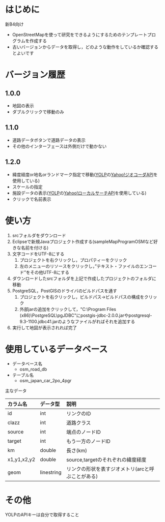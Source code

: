 
# はじめに
新B4向け

* OpenStreetMapを使って研究をできるようにするためのテンプレートプログラムを作成する
* 古いバージョンからデータを取得し，どのような動作をしているか確認するとよいです

# バージョン履歴
## 1.0.0
* 地図の表示
* ダブルクリックで移動のみ

## 1.1.0
* 道路データボタンで道路データの表示
* その他のインターフェースは外側だけで動かない

## 1.2.0
* 緯度経度or地名orランドマーク指定で移動([YOLP](http://developer.yahoo.co.jp/webapi/map/)の[Yahoo!ジオコーダAPI](http://developer.yahoo.co.jp/webapi/map/openlocalplatform/v1/geocoder.html)を使用している)
* スケールの指定
* 施設データの表示([YOLP](http://developer.yahoo.co.jp/webapi/map/)の[Yahoo!ローカルサーチAPI](http://developer.yahoo.co.jp/webapi/map/openlocalplatform/v1/localsearch.html)を使用している)
* クリックで名前表示



# 使い方
1. srcフォルダをダウンロード
1. Eclipseで新規Javaプロジェクト作成する(sampleMapProgramOSMなど好きな名前を付ける)
1. 文字コードをUTF-8にする
	1. プロジェクトを右クリックし，プロパティーをクリック
	1. 左のメニューのリソースをクリックし，”テキスト・ファイルのエンコード”をその他UTF-8にする
1. ダウンロードしたsrcフォルダを上記で作成したプロジェクトのフォルダに移動
1. PostgreSQL，PostGISのドライバのビルドパスを通す
	1. プロジェクトを右クリックし，ビルドパス->ビルドパスの構成をクリック
	1. 外部jarの追加をクリックして，"C:\Program Files (x86)\PostgreSQL\pgJDBC"にpostgis-jdbc-2.0.0.jarやpostgresql-9.3-1100.jdbc41.jarのようなファイルがればそれを追加する
1. 実行して地図が表示されれば完了

# 使用しているデータベース

* データベース名
	* osm_road_db
* テーブル名
	* osm_japan_car_2po_4pgr

主なデータ

|カラム名|データ型|説明|
|:----|:------|:-----|
|id|int|リンクのID|
|clazz|int|道路クラス|
|source|int|端点のノードID|
|target|int|もう一方のノードID|
|km|double|長さ(km)|
|x1,y1,x2,y2|double|source,targetのそれぞれの緯度経度|
|geom|linestring|リンクの形状を表すジオメトリ(arcと呼ぶことがある)|


# その他
YOLPのAPIキーは自分で取得すること
